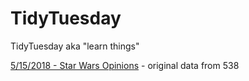 # TidyTuesday

TidyTuesday aka "learn things" 

[5/15/2018 - Star Wars Opinions](https://github.com/marialma/TidyTuesday/tree/master/StarWars) - original data from 538
